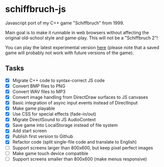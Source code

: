 # schiffbruch-js

Javascript port of my C++ game "Schiffbruch" from 1999. 

Main goal is to make it runnable in web browsers without affecting the original old-school style and game-play. This will not be a "Schiffbruch 2"!

You can play the latest experimental version <a href="https://dplate.github.io/schiffbruch-js/">here</a> (please note that a saved game will probably not work with future versions of the game).

## Tasks

- [X] Migrate C++ code to syntax-correct JS code
- [X] Convert BMP files to PNG
- [X] Convert WAV files to MP3
- [X] Convert image handling from DirectDraw surfaces to JS canvases
- [X] Basic integration of async input events instead of DirectInput
- [X] Make game playable
- [X] Use CSS for special effects (fade-in/out)
- [X] Migrate DirectSound to JS AudioContext
- [X] Save game into LocalStorage instead of file system
- [X] Add start screen
- [X] Publish first version to Github
- [X] Refactor code (split single-file code and translate to English)
- [ ] Support screens larger than 800x600, but keep pixel perfect images
- [ ] Make game touch device compatible
- [ ] Support screens smaller than 800x600 (make menus responsive)
